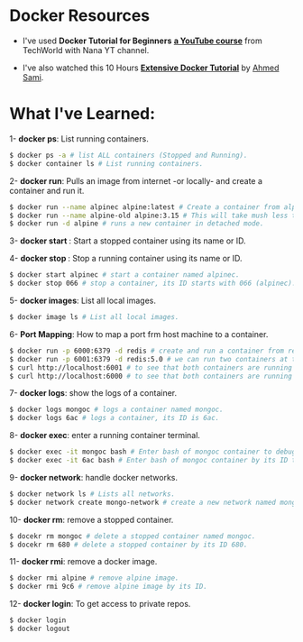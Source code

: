 # Docker Resources

- I've used **Docker Tutorial for Beginners** [**a YouTube course**](https://www.youtube.com/watch?v=3c-iBn73dDE) from TechWorld with Nana YT channel.

- I've also watched this 10 Hours [**Extensive Docker Tutorial**](https://www.youtube.com/watch?v=PrusdhS2lmo&t=20196s) by [Ahmed Sami](https://www.linkedin.com/in/ahmed-sami-a173138/).

# What I've Learned:
1- **docker ps**: List running containers.

```bash
$ docker ps -a # list ALL containers (Stopped and Running).
$ docker container ls # List running containers.
```

2- **docker run**: Pulls an image from internet -or locally- and create a container and run it.

```bash
$ docker run --name alpinec alpine:latest # Create a container from alpine image locally or from Docker Hub and give it a name of alpinec.
$ docker run --name alpine-old alpine:3.15 # This will take mush less time (Docker optimization advantage) because of the similarity between the two versions (same layers).
$ docker run -d alpine # runs a new container in detached mode.
```

3- **docker start <name>**: Start a stopped container using its name or ID.

4- **docker stop <name>**: Stop a running container using its name or ID.

```bash
$ docker start alpinec # start a container named alpinec.
$ docker stop 066 # stop a container, its ID starts with 066 (alpinec).
```

5- **docker images**: List all local images.

```bash
$ docker image ls # List all local images.
```

6- **Port Mapping**: How to map a port frm host machine to a container.

```bash
$ docker run -p 6000:6379 -d redis # create and run a container from redis image and mapping port 6000 on the host (laptop) to 6379 port on the container.
$ docker run -p 6001:6379 -d redis:5.0 # we can run two containers at the same time with same port opened but we open two different ports on host.
$ curl http://localhost:6001 # to see that both containers are running fine.
$ curl http://localhost:6000 # to see that both containers are running fine.
```

7- **docker logs**: show the logs of a container.

```bash
$ docker logs mongoc # logs a container named mongoc.
$ docker logs 6ac # logs a container, its ID is 6ac.
```

8- **docker exec**: enter a running container terminal.

```bash
$ docker exec -it mongoc bash # Enter bash of mongoc container to debug.
$ docker exec -it 6ac bash # Enter bash of mongoc container by its ID to debug.
```

9- **docker network**: handle docker networks.

```bash
$ docker network ls # Lists all networks.
$ docker network create mongo-network # create a new network named mongo-network.
```

10- **docker rm**: remove a stopped container.

```bash
$ docekr rm mongoc # delete a stopped container named mongoc.
$ docekr rm 680 # delete a stopped container by its ID 680.
```

11- **docker rmi**: remove a docker image.

```bash
$ docker rmi alpine # remove alpine image.
$ docker rmi 9c6 # remove alpine image by its ID.
```

12- **docker login**: To get access to private repos.
```bash
$ docker login 
$ docker logout
```



